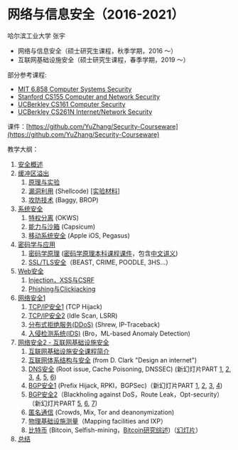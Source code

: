 # 网络与信息安全（2016-2021）


哈尔滨工业大学
张宇

- 网络与信息安全（硕士研究生课程，秋季学期，2016 ～）
- 互联网基础设施安全（硕士研究生课程，春季学期，2019 ～）

部分参考课程:

- [MIT 6.858 Computer Systems Security](http://ocw.mit.edu/courses/electrical-engineering-and-computer-science/6-858-computer-systems-security-fall-2014/index.htm)
- [Stanford CS155 Computer and Network Security](https://crypto.stanford.edu/cs155/)
- [UCBerkley CS161 Computer Security](http://inst.eecs.berkeley.edu/~cs161/fa16/)
- [UCBerkley CS261N Internet/Network Security](http://www.icir.org/vern/cs261n/)

课件：[https://github.com/YuZhang/Security-Courseware](https://github.com/YuZhang/Security-Courseware)

教学大纲：

1. [安全概述](introduction.md)
2. [缓冲区溢出](buffer-overflow)
	1. [原理与实验](buffer-overflow/buffer-overflow-1.md)
	2. [漏洞利用](buffer-overflow/buffer-overflow-2.md) (Shellcode) [[实验材料]](https://pan.baidu.com/s/1c1AV0Bm)
	4. [攻防技术](buffer-overflow/buffer-overflow-3.md) (Baggy, BROP)
2. [系统安全](system-security)
	1. [特权分离](system-security/privilege-separation.md) (OKWS)
	2. [能力与沙箱](system-security/capabilities-sandbox.md) (Capsicum)
	3. [移动系统安全](system-security/ios-security.md) (Apple iOS, Pegasus)
3. [密码学与应用](crypto)
	1. [密码学原理](crypto/crush-course.pdf) ([密码学原理本科课程课件](https://github.com/YuZhang/cryptography/)，包含[中文讲义](https://github.com/YuZhang/cryptography/tree/master/lecturenotes-Chinese))
	2. 	[SSL/TLS安全](crypto/tls.md)（BEAST, CRIME, POODLE, 3HS...）
4. [Web安全](web-security)
	1. [Injection，XSS与CSRF](web-security/web-sec-1.md)
	2. [Phishing与Clickjacking](web-security/web-sec-2.md)
5. [网络安全1](network-security)
	1. [TCP/IP安全1](network-security/tcp-ip-sec.md) (TCP Hijack)
	2. [TCP/IP安全2](network-security/ip-sec.md) (Idle Scan, LSRR)
	3. [分布式拒绝服务(DDoS)](network-security/ddos.md) (Shrew, IP-Traceback)
	4. [入侵检测系统(IDS)](network-security/ids.md) (Bro，ML-based Anomaly Detection)
6. [网络安全2 - 互联网基础设施安全](internet-security)
	1. [互联网基础设施安全课程简介](internet-security/intro.pptx)
	2. [互联网体系结构与安全](internet-security/arch-sec.pptx) (from D. Clark "Design an internet")
	3. [DNS安全](internet-security/dns-sec.pptx) (Root issue, Cache Poisoning, DNSSEC) (新幻灯片PART [1](internet-security/dns-sec-1.pptx), [2](internet-security/dns-sec-2.pptx), [3](internet-security/dns-sec-3.pptx), [4](internet-security/dns-sec-4.pptx), [5](internet-security/dns-sec-5.pptx), [6](internet-security/dns-sec-6.pptx))
	4. [BGP安全1](internet-security/bgp-sec.pptx) (Prefix Hijack, RPKI，BGPSec)（新幻灯片PART [1](internet-security/bgp-sec-1.pptx), [2](internet-security/bgp-sec-2.pptx), [3](internet-security/bgp-sec-3.pptx), [4](internet-security/bgp-sec-4.pptx))
	5. [BGP安全2](internet-security/sidr.md)（Blackholing against DoS，Route Leak，Opt-security）（新幻灯片PART [5](internet-security/bgp-sec-5.pptx), [6](internet-security/bgp-sec-6.pptx), [7](internet-security/bgp-sec-7.pptx))
	6. [匿名通信](advance/anonymous.md) (Crowds, Mix, Tor and deanonymization)
	7. [物理基础设施测量](advance/infrastructure.md)（Mapping facilities and IXP）
	3. [比特币](advance/blockchain.md) (Bitcoin, Selfish-mining，[Bitcoin研究综述](advance/bitcoin-sok.md))（[幻灯片](advance/supplyments/bitcoin.pptx)）
8. [总结](summary.md)


